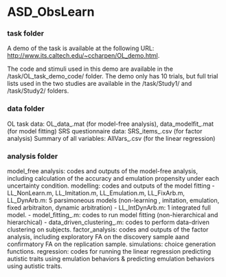 # ASD_ObsLearn

### task folder
A demo of the task is available at the following URL: http://www.its.caltech.edu/~ccharpen/OL_demo.html.

The code and stimuli used in this demo are available in the /task/OL_task_demo_code/ folder. The demo only has 10 trials, but full trial lists used in the two studies are available in the /task/Study1/ and /task/Study2/ folders.

### data folder
OL task data: OL_data_.mat (for model-free analysis), data_modelfit_.mat (for model fitting)
SRS questionnaire data: SRS_items_.csv (for factor analysis)
Summary of all variables: AllVars_.csv (for the linear regression)

### analysis folder
model_free analysis: codes and outputs of the model-free analysis, including calculation of the accuracy and emulation propensity under each uncertainty condition.
modelling: codes and outputs of the model fitting
    - LL_NonLearn.m, LL_Imitation.m, LL_Emulation.m, LL_FixArb.m, LL_DynArb.m:  5 parsimoneous models (non-learning , imitation, emulation, fixed arbitraiton, dynamic arbitration) 
    - LL_IntDynArb.m: 1 integrated full model.
    - model_fitting_.m: codes to run model fitting (non-hierarchical and hierarchical)
    - data_driven_clustering_.m: codes to perform data-driven clustering on subjects.
factor_analysis: codes and outputs of the factor analysis, including exploratory FA on the discovery sample aand confirmatory FA on the replication sample.
simulations: choice generation functions.
regression: codes for running the linear regression predicting autistic traits using emulation behaviors & predicting emulation behaviors using autistic traits.
